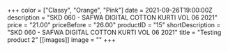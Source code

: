 +++
color = ["Classy", "Orange", "Pink"]
date = 2021-09-26T19:00:00Z
description = "SKD 060 - SAFWA DIGITAL COTTON KURTI VOL 06 2021"
price = "21.00"
priceBefore = "26.00"
productID = "15"
shortDescription = "SKD 060 - SAFWA DIGITAL COTTON KURTI VOL 06 2021"
title = "Testing product 2"
[[images]]
image = ""
+++
